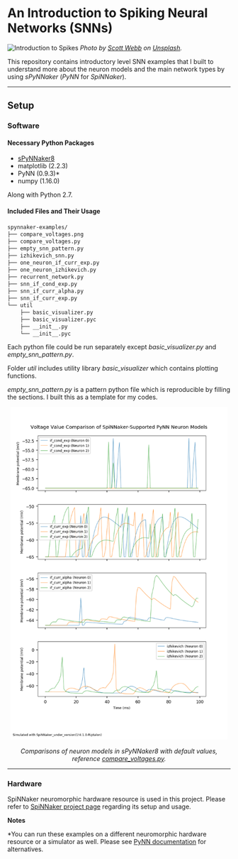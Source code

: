 # An Introduction to Spiking Neural Networks (SNNs)

![Introduction to Spikes](https://images.unsplash.com/photo-1552154357-aaba12e68e64?ixlib=rb-1.2.1&ixid=eyJhcHBfaWQiOjEyMDd9&auto=format&fit=crop&w=1050&q=80)
*Photo by [Scott Webb](https://unsplash.com/@scottwebb) on [Unsplash](https://unsplash.com/).*

This repository contains introductory level SNN examples that I built to understand more about the neuron models and the main network types by using _sPyNNaker_ (_PyNN_ for _SpiNNaker_).

---

## Setup
### Software
#### Necessary Python Packages
* [sPyNNaker8](https://github.com/SpiNNakerManchester/sPyNNaker8)
* matplotlib (2.2.3)
* PyNN (0.9.3)*
* numpy (1.16.0)

Along with Python 2.7.

#### Included Files and Their Usage

```
spynnaker-examples/
├── compare_voltages.png
├── compare_voltages.py
├── empty_snn_pattern.py
├── izhikevich_snn.py
├── one_neuron_if_curr_exp.py
├── one_neuron_izhikevich.py
├── recurrent_network.py
├── snn_if_cond_exp.py
├── snn_if_curr_alpha.py
├── snn_if_curr_exp.py
└── util
    ├── basic_visualizer.py
    ├── basic_visualizer.pyc
    ├── __init__.py
    └── __init__.pyc
```

Each python file could be run separately except *basic_visualizer.py* and *empty_snn_pattern.py*. 

Folder _util_ includes utility library *basic_visualizer* which contains plotting functions.

*empty_snn_pattern.py* is a pattern python file which is reproducible by filling the sections. I built this as a template for my codes.

<p align="center">
  <img src="compare_voltages.png" alt="Voltage Comparisons" height="750">
</p>

<p align="center">
  <i>Comparisons of neuron models in sPyNNaker8 with default values, reference <a href="https://github.com/mervess/spynnaker-examples/blob/master/compare_voltages.py">compare_voltages.py</a>.</i>
</p>

---

### Hardware
SpiNNaker neuromorphic hardware resource is used in this project. Please refer to [SpiNNaker project page](http://apt.cs.manchester.ac.uk/projects/SpiNNaker/) regarding its setup and usage.

**Notes**

*You can run these examples on a different neuromorphic hardware resource or a simulator as well. Please see [PyNN documentation](http://neuralensemble.org/PyNN/) for alternatives.

